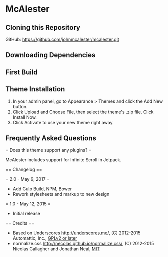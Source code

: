 McAlester
===


Cloning this Repository
---------------

GitHub:
https://github.com/johnmcalester/mcalester.git

Downloading Dependencies
---------------

First Build
---------------

Theme Installation
---------------

1. In your admin panel, go to Appearance > Themes and click the Add New button.
2. Click Upload and Choose File, then select the theme's .zip file. Click Install Now.
3. Click Activate to use your new theme right away.


Frequently Asked Questions
---------------

= Does this theme support any plugins? =

McAlester includes support for Infinite Scroll in Jetpack.

== Changelog ==

= 2.0 - May 9, 2017 =
* Add Gulp Build, NPM, Bower
* Rework stylesheets and markup to new design

= 1.0 - May 12, 2015 =
* Initial release

== Credits ==

* Based on Underscores http://underscores.me/, (C) 2012-2015 Automattic, Inc., [GPLv2 or later](https://www.gnu.org/licenses/gpl-2.0.html)
* normalize.css http://necolas.github.io/normalize.css/, (C) 2012-2015 Nicolas Gallagher and Jonathan Neal, [MIT](http://opensource.org/licenses/MIT)
